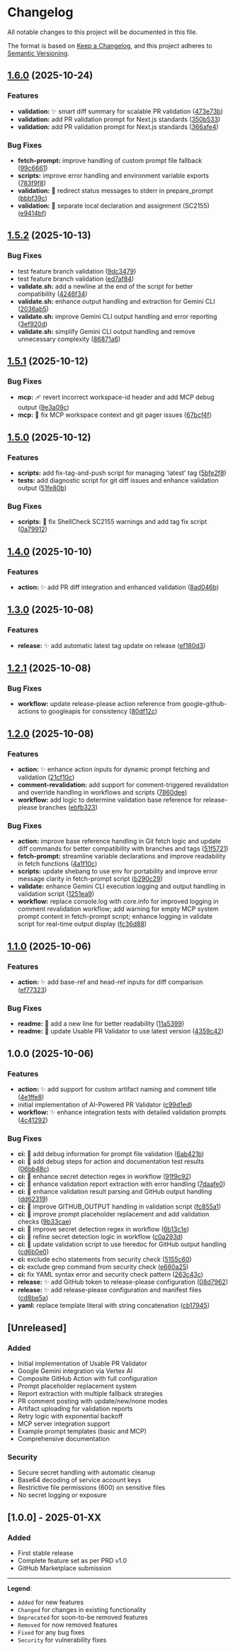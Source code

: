 # Changelog

All notable changes to this project will be documented in this file.

The format is based on [Keep a Changelog](https://keepachangelog.com/en/1.0.0/),
and this project adheres to [Semantic Versioning](https://semver.org/spec/v2.0.0.html).

## [1.6.0](https://github.com/flowcore-io/usable-pr-validator/compare/v1.5.2...v1.6.0) (2025-10-24)


### Features

* **validation:** :sparkles: smart diff summary for scalable PR validation ([473e73b](https://github.com/flowcore-io/usable-pr-validator/commit/473e73b8ba2d60344f818262e1851cced11cb5ec))
* **validation:** add PR validation prompt for Next.js standards ([350b533](https://github.com/flowcore-io/usable-pr-validator/commit/350b53342d2cf42d92bc71bc08328c49b8518905))
* **validation:** add PR validation prompt for Next.js standards ([366afe4](https://github.com/flowcore-io/usable-pr-validator/commit/366afe4dac6c8388de70ab3b8d7c154cf586dc60))


### Bug Fixes

* **fetch-prompt:** improve handling of custom prompt file fallback ([99c6661](https://github.com/flowcore-io/usable-pr-validator/commit/99c66615d503626defaa623a817b7f2739f302c4))
* **scripts:** improve error handling and environment variable exports ([783f9f8](https://github.com/flowcore-io/usable-pr-validator/commit/783f9f82d7bacb5e901a34ccb4c510c2e1437438))
* **validation:** :bug: redirect status messages to stderr in prepare_prompt ([bbbf39c](https://github.com/flowcore-io/usable-pr-validator/commit/bbbf39cd4e9b5b79d2805d79faf2e20767bc04cf))
* **validation:** :bug: separate local declaration and assignment (SC2155) ([e9414bf](https://github.com/flowcore-io/usable-pr-validator/commit/e9414bf380113170b9b24ae66e9a62da6b676582))

## [1.5.2](https://github.com/flowcore-io/usable-pr-validator/compare/v1.5.1...v1.5.2) (2025-10-13)


### Bug Fixes

* test feature branch validation ([9dc3479](https://github.com/flowcore-io/usable-pr-validator/commit/9dc34793b879dd135d4c5238c9bfb1411a426a8b))
* test feature branch validation ([ed7af84](https://github.com/flowcore-io/usable-pr-validator/commit/ed7af84cba79da6c6316bdb60f07a15af6dd4da4))
* **validate.sh:** add a newline at the end of the script for better compatibility ([4246f34](https://github.com/flowcore-io/usable-pr-validator/commit/4246f34409cbf79f589d0e4753e42524487d74cc))
* **validate.sh:** enhance output handling and extraction for Gemini CLI ([2036ab5](https://github.com/flowcore-io/usable-pr-validator/commit/2036ab59c92a5931dd84aad6666416ab0b37b6a8))
* **validate.sh:** improve Gemini CLI output handling and error reporting ([3ef920d](https://github.com/flowcore-io/usable-pr-validator/commit/3ef920d98d7143f6f6db31078cb2c9578e8b5b4a))
* **validate.sh:** simplify Gemini CLI output handling and remove unnecessary complexity ([86871a6](https://github.com/flowcore-io/usable-pr-validator/commit/86871a629b0be807cb5fd1c0460fcbfa48d34661))

## [1.5.1](https://github.com/flowcore-io/usable-pr-validator/compare/v1.5.0...v1.5.1) (2025-10-12)


### Bug Fixes

* **mcp:** :adhesive_bandage: revert incorrect workspace-id header and add MCP debug output ([9e3a09c](https://github.com/flowcore-io/usable-pr-validator/commit/9e3a09ca1cefa766958a3e2a673d1c537cc10fb3))
* **mcp:** :bug: fix MCP workspace context and git pager issues ([67bcf4f](https://github.com/flowcore-io/usable-pr-validator/commit/67bcf4f6e85cd46fa1355b1fb79e26fd00a8df7a))

## [1.5.0](https://github.com/flowcore-io/usable-pr-validator/compare/v1.4.0...v1.5.0) (2025-10-12)


### Features

* **scripts:** add fix-tag-and-push script for managing 'latest' tag ([5bfe2f8](https://github.com/flowcore-io/usable-pr-validator/commit/5bfe2f8919167aa0b12fa3fe25c5d57b3e32fdcf))
* **tests:** add diagnostic script for git diff issues and enhance validation output ([51fe80b](https://github.com/flowcore-io/usable-pr-validator/commit/51fe80bf5bf6b76a5403ad994f5e5b12d1822f5b))


### Bug Fixes

* **scripts:** :wrench: fix ShellCheck SC2155 warnings and add tag fix script ([0a79912](https://github.com/flowcore-io/usable-pr-validator/commit/0a79912ed2c3a480358795a4a36347dc39a1b31c))

## [1.4.0](https://github.com/flowcore-io/usable-pr-validator/compare/v1.3.0...v1.4.0) (2025-10-10)


### Features

* **action:** :sparkles: add PR diff integration and enhanced validation ([8ad046b](https://github.com/flowcore-io/usable-pr-validator/commit/8ad046b10aec4b07b491f14fe37d53c8742f337a))

## [1.3.0](https://github.com/flowcore-io/usable-pr-validator/compare/v1.2.1...v1.3.0) (2025-10-08)


### Features

* **release:** :sparkles: add automatic latest tag update on release ([ef180d3](https://github.com/flowcore-io/usable-pr-validator/commit/ef180d374b3a6d84e1d0999fb1cf78524bd0e6c5))

## [1.2.1](https://github.com/flowcore-io/usable-pr-validator/compare/v1.2.0...v1.2.1) (2025-10-08)


### Bug Fixes

* **workflow:** update release-please action reference from google-github-actions to googleapis for consistency ([80df12c](https://github.com/flowcore-io/usable-pr-validator/commit/80df12c6f5aecbdf72746a4a43ba0fb502540ec0))

## [1.2.0](https://github.com/flowcore-io/usable-pr-validator/compare/v1.1.0...v1.2.0) (2025-10-08)


### Features

* **action:** :sparkles: enhance action inputs for dynamic prompt fetching and validation ([21cf10c](https://github.com/flowcore-io/usable-pr-validator/commit/21cf10c07350937b54a76f42cd47d0456b8db867))
* **comment-revalidation:** add support for comment-triggered revalidation and override handling in workflows and scripts ([7860dee](https://github.com/flowcore-io/usable-pr-validator/commit/7860dee10e4792be60a0fbee6d9af2602781d5dc))
* **workflow:** add logic to determine validation base reference for release-please branches ([ebfb323](https://github.com/flowcore-io/usable-pr-validator/commit/ebfb3233738d72f98513b23bc719e7e682c012fb))


### Bug Fixes

* **action:** improve base reference handling in Git fetch logic and update diff commands for better compatibility with branches and tags ([51f5721](https://github.com/flowcore-io/usable-pr-validator/commit/51f57210a329b7632f0f5eddb1c92ef209113ed8))
* **fetch-prompt:** streamline variable declarations and improve readability in fetch functions ([4a1f10c](https://github.com/flowcore-io/usable-pr-validator/commit/4a1f10ce4747976405c76e0e5ae4cc6f67d8712a))
* **scripts:** update shebang to use env for portability and improve error message clarity in fetch-prompt script ([b290c29](https://github.com/flowcore-io/usable-pr-validator/commit/b290c29f78b92ff7a1036199662d55edb41e98b4))
* **validate:** enhance Gemini CLI execution logging and output handling in validation script ([1251ea9](https://github.com/flowcore-io/usable-pr-validator/commit/1251ea9c0e5ad7e5fe68778c109293b820a89d19))
* **workflow:** replace console.log with core.info for improved logging in comment revalidation workflow; add warning for empty MCP system prompt content in fetch-prompt script; enhance logging in validate script for real-time output display ([fc36d88](https://github.com/flowcore-io/usable-pr-validator/commit/fc36d88caa7c8100e1e20cb8cab1e881cf38d27a))

## [1.1.0](https://github.com/flowcore-io/usable-pr-validator/compare/v1.0.0...v1.1.0) (2025-10-06)


### Features

* **action:** :sparkles: add base-ref and head-ref inputs for diff comparison ([ef77323](https://github.com/flowcore-io/usable-pr-validator/commit/ef7732354f5afffb01ef64c43e42dc2860552113))


### Bug Fixes

* **readme:** :memo: add a new line for better readability ([11a5399](https://github.com/flowcore-io/usable-pr-validator/commit/11a5399d4e66822284237bc4066c9b1505f9a6af))
* **readme:** :memo: update Usable PR Validator to use latest version ([4359c42](https://github.com/flowcore-io/usable-pr-validator/commit/4359c42d2fabae977ffb3dae0da39e14a56cdea2))

## 1.0.0 (2025-10-06)


### Features

* **action:** :sparkles: add support for custom artifact naming and comment title ([4e1ffe8](https://github.com/flowcore-io/usable-pr-validator/commit/4e1ffe8c78aa82349790092bb50171c9ab337f92))
* initial implementation of AI-Powered PR Validator ([c99d1ed](https://github.com/flowcore-io/usable-pr-validator/commit/c99d1eddf4cdfaf5612f4363772ef70510e59003))
* **workflow:** :sparkles: enhance integration tests with detailed validation prompts ([4c41292](https://github.com/flowcore-io/usable-pr-validator/commit/4c412927f672c081508f8221c2dce7cd28e158f5))


### Bug Fixes

* **ci:** :bug: add debug information for prompt file validation ([6ab421b](https://github.com/flowcore-io/usable-pr-validator/commit/6ab421b0a7f4d61960f5d24fedcd26f992f4f5d2))
* **ci:** :bug: add debug steps for action and documentation test results ([06bb48c](https://github.com/flowcore-io/usable-pr-validator/commit/06bb48c21155ee04e146d5ef326a5094d7d2df32))
* **ci:** :bug: enhance secret detection regex in workflow ([91f9c92](https://github.com/flowcore-io/usable-pr-validator/commit/91f9c923c19409ba18e791765f0d55e2bee65727))
* **ci:** :bug: enhance validation report extraction with error handling ([7daafe0](https://github.com/flowcore-io/usable-pr-validator/commit/7daafe003d278692cb4394bf55e96f4bb4bd268c))
* **ci:** :bug: enhance validation result parsing and GitHub output handling ([dd62319](https://github.com/flowcore-io/usable-pr-validator/commit/dd62319669371af57d0e47a2829da71362f47fc5))
* **ci:** :bug: improve GITHUB_OUTPUT handling in validation script ([fc855a1](https://github.com/flowcore-io/usable-pr-validator/commit/fc855a135900b5dc6db78d3de6adad10ee8fb45f))
* **ci:** :bug: improve prompt placeholder replacement and add validation checks ([9b33cae](https://github.com/flowcore-io/usable-pr-validator/commit/9b33cae1335f2c65b6295a3a749b030df0a8291e))
* **ci:** :bug: improve secret detection regex in workflow ([6b13c1e](https://github.com/flowcore-io/usable-pr-validator/commit/6b13c1e0c697b1477f659d907d986fd45551f945))
* **ci:** :bug: refine secret detection logic in workflow ([c0a293d](https://github.com/flowcore-io/usable-pr-validator/commit/c0a293db3426a9ee4e12a8dc6bffc523318dcddb))
* **ci:** :bug: update validation script to use heredoc for GitHub output handling ([cd6b0e0](https://github.com/flowcore-io/usable-pr-validator/commit/cd6b0e0f1fc5daf1926238b96d2f36317c9513ab))
* **ci:** exclude echo statements from security check ([5155c60](https://github.com/flowcore-io/usable-pr-validator/commit/5155c6047c097839302a241b1abe0446371ced56))
* **ci:** exclude grep command from security check ([e660a25](https://github.com/flowcore-io/usable-pr-validator/commit/e660a2597e4b4002c10983e8e8487d6b5df53a57))
* **ci:** fix YAML syntax error and security check pattern ([263c43c](https://github.com/flowcore-io/usable-pr-validator/commit/263c43cef55e34e12dbf44c9f1bb8779222b406c))
* **release:** :sparkles: add GitHub token to release-please configuration ([08d7962](https://github.com/flowcore-io/usable-pr-validator/commit/08d79621078ec560b48c7358f87029af19483833))
* **release:** :sparkles: add release-please configuration and manifest files ([cd8be5a](https://github.com/flowcore-io/usable-pr-validator/commit/cd8be5a69df9b5a8519f549dc2ddf444f4c6b683))
* **yaml:** replace template literal with string concatenation ([cb17945](https://github.com/flowcore-io/usable-pr-validator/commit/cb1794568a7436d480bd9fcb45bd32652e6271f8))

## [Unreleased]

### Added
- Initial implementation of Usable PR Validator
- Google Gemini integration via Vertex AI
- Composite GitHub Action with full configuration
- Prompt placeholder replacement system
- Report extraction with multiple fallback strategies
- PR comment posting with update/new/none modes
- Artifact uploading for validation reports
- Retry logic with exponential backoff
- MCP server integration support
- Example prompt templates (basic and MCP)
- Comprehensive documentation

### Security
- Secure secret handling with automatic cleanup
- Base64 decoding of service account keys
- Restrictive file permissions (600) on sensitive files
- No secret logging or exposure

## [1.0.0] - 2025-01-XX

### Added
- First stable release
- Complete feature set as per PRD v1.0
- GitHub Marketplace submission

---

**Legend**:
- `Added` for new features
- `Changed` for changes in existing functionality
- `Deprecated` for soon-to-be removed features
- `Removed` for now removed features
- `Fixed` for any bug fixes
- `Security` for vulnerability fixes
